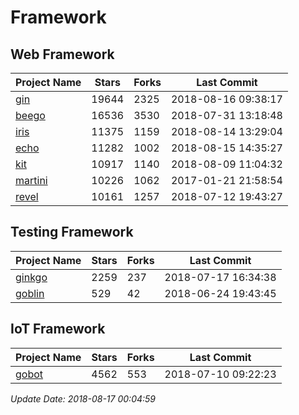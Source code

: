 # Framework

## Web Framework

| Project Name | Stars | Forks | Last Commit |
| ------------ | ----- | ----- | ----------- |
| [gin](https://github.com/gin-gonic/gin) | 19644 | 2325 | 2018-08-16 09:38:17 |
| [beego](https://github.com/astaxie/beego) | 16536 | 3530 | 2018-07-31 13:18:48 |
| [iris](https://github.com/kataras/iris) | 11375 | 1159 | 2018-08-14 13:29:04 |
| [echo](https://github.com/labstack/echo) | 11282 | 1002 | 2018-08-15 14:35:27 |
| [kit](https://github.com/go-kit/kit) | 10917 | 1140 | 2018-08-09 11:04:32 |
| [martini](https://github.com/go-martini/martini) | 10226 | 1062 | 2017-01-21 21:58:54 |
| [revel](https://github.com/revel/revel) | 10161 | 1257 | 2018-07-12 19:43:27 |

## Testing Framework

| Project Name | Stars | Forks | Last Commit |
| ------------ | ----- | ----- | ----------- |
| [ginkgo](https://github.com/onsi/ginkgo) | 2259 | 237 | 2018-07-17 16:34:38 |
| [goblin](https://github.com/franela/goblin) | 529 | 42 | 2018-06-24 19:43:45 |

## IoT Framework

| Project Name | Stars | Forks | Last Commit |
| ------------ | ----- | ----- | ----------- |
| [gobot](https://github.com/hybridgroup/gobot) | 4562 | 553 | 2018-07-10 09:22:23 |

*Update Date: 2018-08-17 00:04:59*